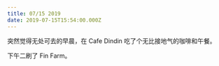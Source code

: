 ```yaml
---
title: 07/15 2019
date: 2019-07-15T15:54:00.000Z
---
```

突然觉得无处可去的早晨，在 Cafe Dindin 吃了个无比接地气的咖啡和午餐。

下午二刷了 Fin Farm。
